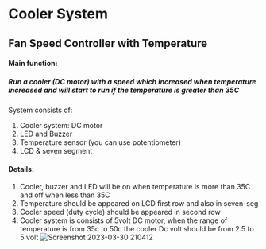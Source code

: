 # Cooler System
## Fan Speed Controller with Temperature

#### Main function:
##### Run a cooler (DC motor) with a speed which increased when temperature increased and will start to run if the temperature is greater than 35C
System consists of:
1. Cooler system: DC motor
2. LED and Buzzer
3. Temperature sensor (you can use potentiometer)
4. LCD & seven segment
#### Details:
1. Cooler, buzzer and LED will be on when temperature is more than 35C and off when less than 35C
2. Temperature should be appeared on LCD first row and also in seven-seg
3. Cooler speed (duty cycle) should be appeared in second row
4. Cooler system is consists of 5volt DC motor, when the range of temperature is from 35c to 50c the cooler Dc volt should be from 2.5 to 5 volt
![Screenshot 2023-03-30 210412](https://user-images.githubusercontent.com/47139708/228942221-3875920a-5aff-42db-b310-076b8ece3b6f.png)


